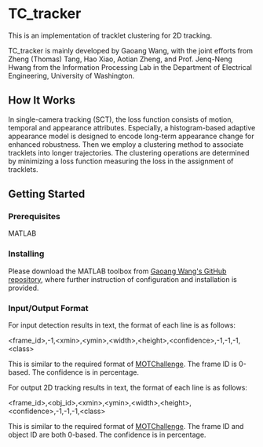 # TC_tracker

This is an implementation of tracklet clustering for 2D tracking.

TC_tracker is mainly developed by Gaoang Wang, with the joint efforts from Zheng (Thomas) Tang, Hao Xiao, Aotian Zheng, and Prof. Jenq-Neng Hwang from the Information Processing Lab in the Department of Electrical Engineering, University of Washington. 

## How It Works

In single-camera tracking (SCT), the loss function consists of motion, temporal and appearance attributes. Especially, a histogram-based adaptive appearance model is designed to encode long-term appearance change for enhanced robustness. Then we employ a clustering method to associate tracklets into longer trajectories. The clustering operations are determined by minimizing a loss function measuring the loss in the assignment of tracklets. 

## Getting Started

### Prerequisites

MATLAB

### Installing

Please download the MATLAB toolbox from [Gaoang Wang's GitHub repository](https://github.com/GaoangW/TC_tracker), where further instruction of configuration and installation is provided.

### Input/Output Format

For input detection results in text, the format of each line is as follows:

\<frame_id\>,-1,\<xmin\>,\<ymin\>,\<width\>,\<height\>,\<confidence\>,-1,-1,-1,\<class\>

This is similar to the required format of [MOTChallenge](https://motchallenge.net/). The frame ID is 0-based. The confidence is in percentage. 

For output 2D tracking results in text, the format of each line is as follows:

\<frame_id\>,\<obj_id\>,\<xmin\>,\<ymin\>,\<width\>,\<height\>,\<confidence\>,-1,-1,-1,\<class\>

This is similar to the required format of [MOTChallenge](https://motchallenge.net/). The frame ID and object ID are both 0-based. The confidence is in percentage.  